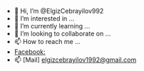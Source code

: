 - 👋 Hi, I’m @ElgizCebrayilov992
- 👀 I’m interested in ...
- 🌱 I’m currently learning ...
- 💞️ I’m looking to collaborate on ...
- 📫 How to reach me ... 
-  [Facebook:](https://www.facebook.com/ekosh6666/) </br>
- 📫 [Mail] elgizcebrayilov1992@gmail.com


<!---
ElgizCebrayilov992/ElgizCebrayilov992 is a ✨ special ✨ repository because its `README.md` (this file) appears on your GitHub profile.
You can click the Preview link to take a look at your changes.
--->

